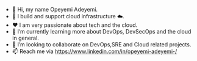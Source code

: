 - 👋 Hi, my name Opeyemi Adeyemi.
- 👀 I build and support cloud infrastructure ☁️.
- ❤️ I am very passionate about tech and the cloud.
- 🌱 I’m currently learning more about DevOps, DevSecOps and the cloud in general.
- 💞️ I’m looking to collaborate on DevOps,SRE and Cloud related projects.
- 📫 Reach me via https://www.linkedin.com/in/opeyemi-adeyemi-/
